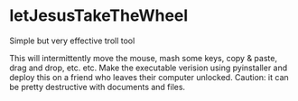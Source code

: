 # letJesusTakeTheWheel
 Simple but very effective troll tool

This will intermittently move the mouse, mash some keys, copy & paste, drag and drop, etc. etc. Make the executable verision using pyinstaller and deploy this on a friend who leaves their computer unlocked. Caution: it can be pretty destructive with documents and files.
